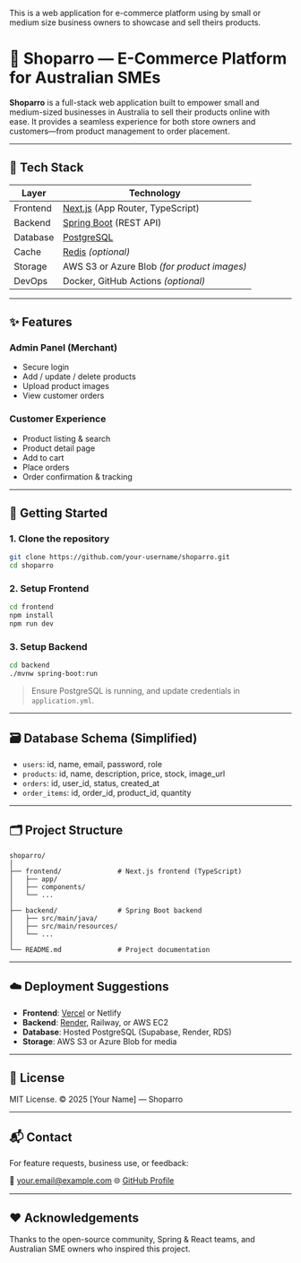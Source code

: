 This is a web application for e-commerce platform using by small or medium size business owners to showcase and sell theirs products.

# 🛒 Shoparro — E-Commerce Platform for Australian SMEs

**Shoparro** is a full-stack web application built to empower small and medium-sized businesses in Australia to sell their products online with ease. It provides a seamless experience for both store owners and customers—from product management to order placement.

---

## 🔧 Tech Stack

| Layer     | Technology                        |
|-----------|-----------------------------------|
| Frontend  | [Next.js](https://nextjs.org/) (App Router, TypeScript) |
| Backend   | [Spring Boot](https://spring.io/projects/spring-boot) (REST API) |
| Database  | [PostgreSQL](https://www.postgresql.org/) |
| Cache     | [Redis](https://redis.io/) *(optional)* |
| Storage   | AWS S3 or Azure Blob *(for product images)* |
| DevOps    | Docker, GitHub Actions *(optional)* |

---

## ✨ Features

### Admin Panel (Merchant)
- Secure login
- Add / update / delete products
- Upload product images
- View customer orders

### Customer Experience
- Product listing & search
- Product detail page
- Add to cart
- Place orders
- Order confirmation & tracking

---

## 🚀 Getting Started

### 1. Clone the repository

```bash
git clone https://github.com/your-username/shoparro.git
cd shoparro
````

### 2. Setup Frontend

```bash
cd frontend
npm install
npm run dev
```

### 3. Setup Backend

```bash
cd backend
./mvnw spring-boot:run
```

> Ensure PostgreSQL is running, and update credentials in `application.yml`.

---

## 🗃️ Database Schema (Simplified)

* `users`: id, name, email, password, role
* `products`: id, name, description, price, stock, image\_url
* `orders`: id, user\_id, status, created\_at
* `order_items`: id, order\_id, product\_id, quantity

---

## 🗂 Project Structure

```
shoparro/
│
├── frontend/              # Next.js frontend (TypeScript)
│   ├── app/
│   ├── components/
│   └── ...
│
├── backend/               # Spring Boot backend
│   ├── src/main/java/
│   ├── src/main/resources/
│   └── ...
│
└── README.md              # Project documentation
```

---

## ☁️ Deployment Suggestions

* **Frontend**: [Vercel](https://vercel.com/) or Netlify
* **Backend**: [Render](https://render.com/), Railway, or AWS EC2
* **Database**: Hosted PostgreSQL (Supabase, Render, RDS)
* **Storage**: AWS S3 or Azure Blob for media

---

## 📄 License

MIT License.
© 2025 \[Your Name] — Shoparro

---

## 📬 Contact

For feature requests, business use, or feedback:

📧 [your.email@example.com](mailto:your.email@example.com)
🌐 [GitHub Profile](https://github.com/your-username)

---

## ❤️ Acknowledgements

Thanks to the open-source community, Spring & React teams, and Australian SME owners who inspired this project.


